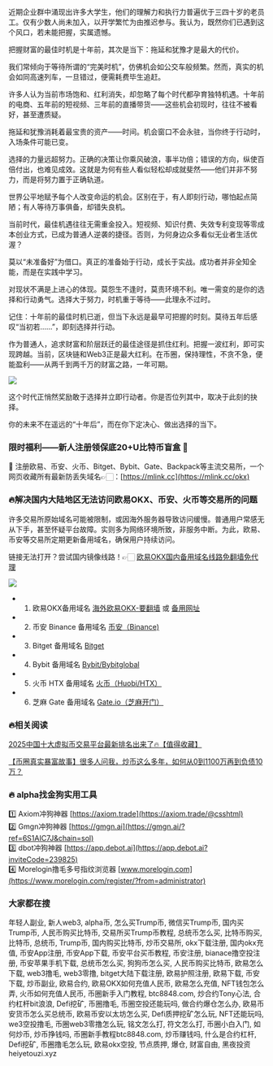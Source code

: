 近期企业群中涌现出许多大学生，他们的理解力和执行力普遍优于三四十岁的老员工。仅有少数人尚未加入，以开学繁忙为由推迟参与。我认为，既然你们已遇到这个风口，若未能把握，实属遗憾。

把握财富的最佳时机是十年前，其次是当下：拖延和犹豫才是最大的代价。

我们常倾向于等待所谓的“完美时机”，仿佛机会如公交车般频繁。然而，真实的机会如同高速列车，一旦错过，便需耗费毕生追赶。

许多人认为当前市场饱和、红利消失，却忽略了每个时代都孕育独特机遇。十年前的电商、五年前的短视频、三年前的直播带货——这些机会初现时，往往不被看好，甚至遭质疑。

拖延和犹豫消耗着最宝贵的资产——时间。机会窗口不会永驻，当你终于行动时，入场条件可能已变。

选择的力量远超努力。正确的决策让你乘风破浪，事半功倍；错误的方向，纵使百倍付出，也难见成效。这就是为何有些人看似轻松却成就斐然——他们并非不努力，而是将努力置于正确轨道。

世界公平地赋予每个人改变命运的机会。区别在于，有人即刻行动，哪怕起点简陋；有人等待万事俱备，却错失良机。

当前时代，最佳机遇往往无需重金投入。短视频、知识付费、失效专利变现等零成本创业方式，已成为普通人逆袭的捷径。否则，为何身边众多看似无业者生活优渥？

莫以“未准备好”为借口。真正的准备始于行动，成长于实战。成功者并非全知全能，而是在实践中学习。

对现状不满是上进心的体现。莫怨生不逢时，莫责环境不利。唯一需变的是你的选择和行动勇气。选择大于努力，时机重于等待——此理永不过时。

记住：十年前的最佳时机已逝，但当下永远是最早可把握的时刻。莫待五年后感叹“当初若……”，即刻选择并行动。

作为普通人，追求财富和阶层跃迁的最佳途径是抓住红利。把握一波红利，即可实现跨越。当前，区块链和Web3正是最大红利。在币圈，保持理性，不贪不急，便能盈利——从两千到两千万的财富之路，一年可期。

[![](https://307e939.webp.li/og.png)](https://btc8848.com/top-10-exchanges)

这个时代正悄然奖励敢于选择并立即行动者。你是否位列其中，取决于此刻的抉择。

你的未来不在遥远的“十年后”，而在你下定决心、做出选择的当下。

### 限时福利——新人注册领保底20+U比特币盲盒 🎁
🎁 注册欧易、币安、火币、Bitget、Bybit、Gate、Backpack等主流交易所，一个网页收藏所有最新防丢失域名👉🏻：[https://mlink.cc](https://mlink.cc/okx)

### 🔥解决国内大陆地区无法访问欧易OKX、币安、火币等交易所的问题
许多交易所原始域名可能被限制，或因海外服务器导致访问缓慢。普通用户常感无从下手，甚至怀疑平台故障。实则多为网络环境所致，非服务中断。为此，欧易、币安等交易所定期更新备用域名，确保用户持续访问。

链接无法打开？尝试国内镜像线路！👉🏻 [欧易OKX国内备用域名线路免翻墙免代理](https://vlink.cc/okxcn)

[![](https://307e939.webp.li/20250812124552161.png)](https://vlink.cc/okxcn)

- 1. 欧易OKX备用域名 [海外欧易OKX-要翻墙](https://www.okx.com/join/18639032) 或 [备用网址](https://www.oucnyi.net/zh-hans/join/18639032)
- 2. 币安 Binance 备用域名 [币安（Binance)](https://accounts.binance.com/zh-CN/register?ref=36457687)
- 3. Bitget 备用域名 [Bitget](https://www.bitget.com/zh-CN/referral/register?from=referral&clacCode=VRNEYUTR)
- 4. Bybit 备用域名 [Bybit/Bybitglobal](https://www.bybitglobal.com/zh-MY/invite/?ref=VMKORMM)
- 5. 火币 HTX 备用域名 [火币（Huobi/HTX）](https://www.htx.com/invite/zh-cn/1f?invite_code=whf45223)
- 6. 芝麻 Gate 备用域名 [Gate.io（芝麻开门）](https://www.gate.io/zh/signup?ref_type=103&ref=A1ERAQ)

### 🔥相关阅读
[2025中国十大虚拟币交易平台最新排名出来了🔥【值得收藏】](https://btc8848.com/top-10-exchanges/)

[【币圈真实暴富故事】很多人问我，炒币这么多年，如何从0到1100万再到负债10万？](https://heiyetouzi.xyz/biquanstory001/)

### 🔥 alpha找金狗实用工具
1️⃣ Axiom冲狗神器 [https://axiom.trade](https://axiom.trade/@csshtml)  
2️⃣ Gmgn冲狗神器 [https://gmgn.ai](https://gmgn.ai/?ref=6S1AIC7J&chain=sol)  
3️⃣ dbot冲狗神器 [https://app.debot.ai](https://app.debot.ai?inviteCode=239825)  
4️⃣ Morelogin撸毛多号指纹浏览器 [www.morelogin.com](https://www.morelogin.com/register/?from=administrator)  

### 大家都在搜
年轻人副业, 新人web3, alpha币, 怎么买Trump币, 微信买Trump币, 国内买Trump币, 人民币购买比特币, 交易所买Trump币教程, 总统币怎么买, 比特币购买, 比特币, 总统币, Trump币, 国内购买比特币, 炒币交易所, okx下载注册, 国内okx充值, 币安App注册, 币安App下载, 币安平台买币教程, 币安注册, bianace撸空投注册, 币安苹果手机下载, 总统币怎么买, 狗狗币怎么买, 人民币购买比特币, 欧易怎么下载, web3撸毛, web3零撸, bitget大陆下载注册, 欧易护照注册, 欧易下载, 币安下载, 炒币副业, 欧易合约, 欧易OKX如何充值人民币, 欧易怎么充值, NFT钱包怎么弄, 火币如何充值人民币, 币圈新手入门教程, btc8848.com, 炒合约Tony心法, 合约杠杆bit浪浪, Defi挖矿, 币圈撸毛, 币圈空投还能玩吗, 做合约爆仓怎么办, 欧易币安货币怎么买总统币, 欧易币安以太坊怎么买, Defi质押挖矿怎么玩, NFT还能玩吗, we3空投撸毛, 币圈web3零撸怎么玩, 铭文怎么打, 符文怎么打, 币圈小白入门, 如何炒币, 炒币挣钱吗, 币圈新手教程btc8848.com, 炒币赚钱吗, 什么是合约杠杆, Defi挖矿, 币圈撸毛怎么玩, 欧易okx空投, 节点质押, 爆仓, 财富自由, 黑夜投资heiyetouzi.xyz